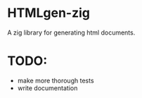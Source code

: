  # HTMLgen-zig
 A zig library for generating html documents.

# TODO:
- make more thorough tests
- write documentation
